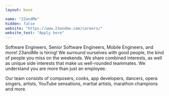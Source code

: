 ```yaml
---
layout: base

name: "23andMe"
hidden: false
website: "https://www.23andme.com/careers/"
website_text: "Apply here"
---
```


Software Engineers, Senior Software Engineers, Mobile Engineers, and more! 23andMe is hiring! We surround ourselves with good people, the kind of people you miss on the weekends. We share combined interests, as well as unique side interests that make us well-rounded teammates. We understand you are more than just an employee.

Our team consists of composers, cooks, app developers, dancers, opera singers, artists, YouTube sensations, martial artists, marathon champions and more.
